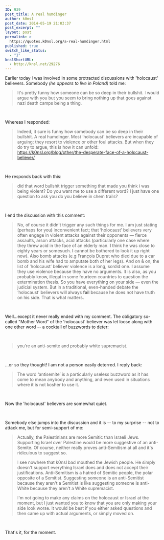 ```yaml
---
ID: 939
post_title: A real humdinger
author: k0nsl
post_date: 2014-05-19 21:03:37
post_excerpt: ""
layout: post
permalink: >
  https://quotes.k0nsl.org/a-real-humdinger.html
published: true
switch_like_status:
  - "1"
knslShortURL:
  - http://knsl.net/29276
---
```

Earlier today I was involved in some protracted discussions with 'holocaust' believers. Somebody <em>(he appears to live in Poland)</em> told me:
<blockquote>It's pretty funny how someone can be so deep in their bullshit. I would argue with you but you seem to bring nothing up that goes against nazi death camps being a thing.</blockquote>
&nbsp;

Whereas I responded:
<blockquote>Indeed, it sure is funny how somebody can be so deep in their bullshit. A real humdinger.
Most ‘holocaust’ believers are incapable of arguing; they resort to violence or other foul attacks.
But when they do try to argue, this is how it can unfold:
<a href="https://k0nsl.org/blog/other/the-desperate-face-of-a-holocaust-believer/" target="_blank">https://k0nsl.org/blog/other/the-desperate-face-of-a-holocaust-believer/</a></blockquote>
&nbsp;

He responds back with this:
<blockquote>did that word bullshit trigger something that made you think i was being violent? Do you want me to use a different word? I just have one question to ask you do you believe in chem trails?</blockquote>
&nbsp;

I end the discussion with this comment:
<blockquote>No, of course it didn’t trigger any such things for me. I am just stating (perhaps for you) inconvenient fact; that ‘holocaust’ believers very often engage in violent attacks against their opponents — fierce assaults, arson attacks, acid attacks (particularly one case where they threw acid in the face of an elderly man. I think he was close to eighty years or somesuch. I cannot be bothered to look it up right now). Also bomb attacks (e.g François Duprat who died due to a car bomb and his wife had to amputate both of her legs). And on &amp; on, the list of ‘holocaust’ believer violence is a long, sordid one. I assume they use violence because they have no arguments.
It is also, as you probably know, illegal in some fourteen countries to question the extermination thesis. So you have everything on your side — even the judicial system. But in a traditional, even-handed debate the ‘holocaust’ believers will always <strong>fail</strong> because he does not have truth on his side. That is what matters.</blockquote>
&nbsp;

Well...except it never really ended with my comment. The obligatory so-called "Mother Word" of the 'holocaust' believer was let loose along with one other word -- a cocktail of buzzwords to deter:

&nbsp;
<blockquote>you're an anti-semite and probably white supremacist.</blockquote>
&nbsp;

...or so they thought! I am not a person easily deterred. I reply back:
<blockquote>The word ‘antisemite’ is a particularly useless buzzword as it has come to mean anybody and anything, and even used in situations where it is not kosher to use it.</blockquote>
&nbsp;

Now the 'holocaust' believers are somewhat quiet.

&nbsp;

Somebody else jumps into the discussion and it is -- to my surprise -- not to attack me, but for semi-support of me:
<blockquote>Actually, the Palestinians are more Semitic than Israeli Jews. Supporting Israel over Palestine would be more suggestive of an anti-Semite. Of course, neither really proves anti-Semitism at all and it's ridiculous to suggest so.

I see nowhere that k0nsl bad mouthed the Jewish people. He simply doesn't support everything Israel does and does not accept their justifications. Anti-Semitism is a hatred of Semitic people, the polar opposite of a Semitist. Suggesting someone is an anti-Semitist because they aren't a Semitist is like suggesting someone is anti-White because they aren't a White supremacist.

I'm not going to make any claims on the holocaust or Israel at the moment, but I just wanted you to know that you are only making your side look worse. It would be best if you either asked questions and then came up with actual arguments, or simply moved on.</blockquote>
&nbsp;

That's it, for the moment.